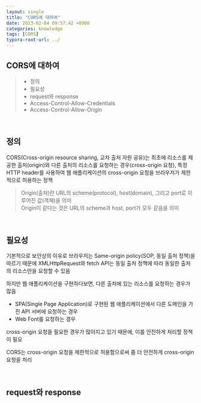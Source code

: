 ```yaml
---
layout: single
title: "CORS에 대하여"
date: 2023-02-04 09:57:42 +0900
categories: knowledge
tags: [CORS]
typora-root-url: ../
---
```


## CORS에 대하여
> - 정의
> - 필요성
> - request와 response
> - Access-Control-Allow-Credentials
> - Access-Control-Allow-Origin

<br>

## 정의

CORS(Cross-origin resource sharing, 교차 출처 자원 공유)는 최초에 리소스를 제공한 출처(origin)와 다른 출처의 리소스를 요청하는 경우(cross-origin 요청), 특정 HTTP header를 사용하여 웹 애플리케이션의 cross-origin 요청을 브라우저가 제한적으로 허용하는 정책

> Origin(출처)란 URL의 scheme(protocol), host(domain), 그리고 port로 이루어진 값(객체)을 의미<br>
> Origin이 같다는 것은 URL의 scheme과 host, port가 모두 같음을 의미

<br>

## 필요성

기본적으로 보안상의 이유로 브라우저는 Same-origin policy(SOP, 동일 출처 정책)을 따르기 때문에 XMLHttpRequest와 fetch API는 동일 출처 정책에 따라 동일한 출처의 리소스만을 요청할 수 있음

하지만 웹 애플리케이션을 구현하다보면, 다른 출처에 있는 리소스를 요청하는 경우가 많음

- SPA(Single Page Application)로 구현된 웹 애플리케이션에서 다른 도메인을 가진 API 서버에 요청하는 경우
- Web Font를 요청하는 경우

cross-origin 요청을 필요한 경우가 많아지고 있기 때문에, 이를 안전하게 처리할 정책이 필요

CORS는 cross-origin 요청을 제한적으로 허용함으로써 좀 더 안전하게 cross-origin 요청을 처리

<br>

## request와 response




<br>
